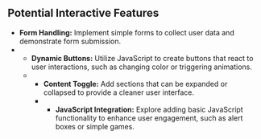 

## Potential Interactive Features
- **Form Handling:** Implement simple forms to collect user data and demonstrate form submission.
- - **Dynamic Buttons:** Utilize JavaScript to create buttons that react to user interactions, such as changing color or triggering animations.
  - - **Content Toggle:** Add sections that can be expanded or collapsed to provide a cleaner user interface.
    - - **JavaScript Integration:** Explore adding basic JavaScript functionality to enhance user engagement, such as alert boxes or simple games.
